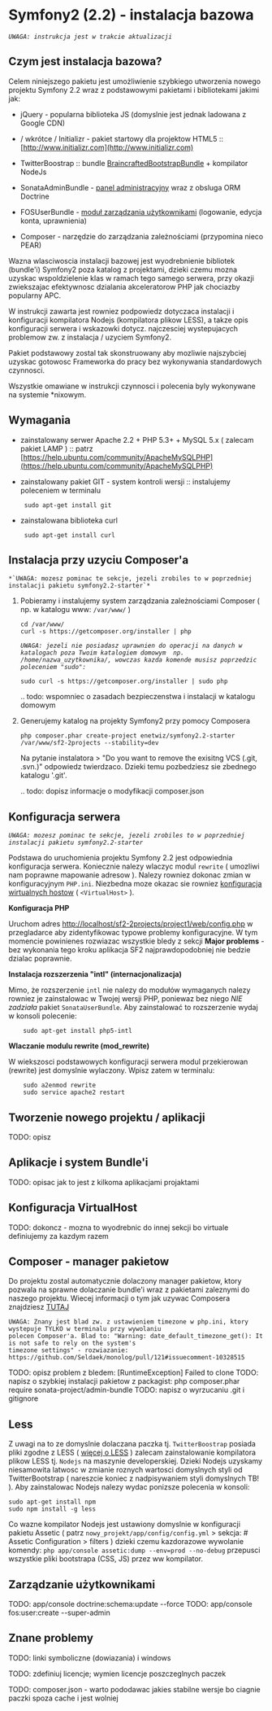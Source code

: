 Symfony2 (2.2) - instalacja bazowa
==================================

*`UWAGA: instrukcja jest w trakcie aktualizacji`*


Czym jest instalacja bazowa?
----------------------------

Celem niniejszego pakietu jest umożliwienie szybkiego utworzenia nowego projektu Symfony 2.2 wraz z podstawowymi 
pakietami i bibliotekami jakimi jak:

 * jQuery - popularna biblioteka JS (domyslnie jest jednak ladowana z Google CDN)
 
 * / wkrótce / Initializr - pakiet startowy dla projektow HTML5 :: [http://www.initializr.com](http://www.initializr.com)
 
 * TwitterBoostrap :: bundle [BraincraftedBootstrapBundle](http://bootstrap.braincrafted.com) + kompilator NodeJs

 * SonataAdminBundle - [panel administracyjny](http://sonata-project.org/bundles/admin/master/doc/index.html) wraz z 
   obsluga ORM Doctrine

 * FOSUserBundle - [moduł zarządzania użytkownikami](https://github.com/FriendsOfSymfony/FOSUserBundle) (logowanie, 
   edycja konta, uprawnienia)
 
 * Composer - narzędzie do zarządzania zależnościami (przypomina nieco PEAR)
 
Wazna wlasciwoscia instalacji bazowej jest wyodrebnienie bibliotek (bundle'i) Symfony2 poza katalog z projektami, dzieki 
czemu mozna uzyskac wspoldzielenie klas w ramach tego samego serwera, przy okazji zwiekszajac efektywnosc dzialania
akceleratorow PHP jak chociazby popularny APC. 

W instrukcji zawarta jest rowniez podpowiedz dotyczaca instalacji i konfiguracji kompilatora Nodejs (kompilatora plikow 
LESS), a takze opis konfiguracji serwera i wskazowki dotycz. najczesciej wystepujacych problemow zw. z instalacja / 
uzyciem Symfony2.

Pakiet podstawowy zostal tak skonstruowany aby mozliwie najszybciej uzyskac gotowosc Frameworka do pracy bez wykonywania 
standardowych czynnosci.

Wszystkie omawiane w instrukcji czynnosci i polecenia byly wykonywane na systemie *nixowym.



Wymagania
---------

 * zainstalowany serwer Apache 2.2 + PHP 5.3+ + MySQL 5.x ( zalecam pakiet LAMP ) :: patrz 
   [https://help.ubuntu.com/community/ApacheMySQLPHP](https://help.ubuntu.com/community/ApacheMySQLPHP)

 * zainstalowany pakiet GIT - system kontroli wersji :: instalujemy poleceniem w terminalu

        sudo apt-get install git

 * zainstalowana biblioteka curl

        sudo apt-get install curl
            
            
Instalacja przy uzyciu Composer'a
---------------------------------

    *`UWAGA: mozesz pominac te sekcje, jezeli zrobiles to w poprzedniej instalacji pakietu symfony2.2-starter`*


 1. Pobieramy i instalujemy system zarządzania zależnościami Composer ( np. w katalogu www: `/var/www/` )
    
        cd /var/www/
        curl -s https://getcomposer.org/installer | php

    *`UWAGA: jezeli nie posiadasz uprawnien do operacji na danych w katalogach poza Twoim katalogiem domowym 
      np. /home/nazwa_uzytkownika/, wowczas kazda komende musisz poprzedzic poleceniem "sudo": `*

        sudo curl -s https://getcomposer.org/installer | sudo php

    .. todo: wspomniec o zasadach bezpieczenstwa i instalacji w katalogu domowym
 
 2. Generujemy katalog na projekty Symfony2 przy pomocy Composera

        php composer.phar create-project enetwiz/symfony2.2-starter /var/www/sf2-2projects --stability=dev

    Na pytanie instalatora > "Do you want to remove the exisitng VCS (.git, .svn.)" odpowiedz twierdzaco. Dzieki temu 
    pozbedziesz sie zbednego katalogu '.git'.

    .. todo: dopisz informacje o modyfikacji composer.json



Konfiguracja serwera
--------------------

 *`UWAGA: mozesz pominac te sekcje, jezeli zrobiles to w poprzedniej instalacji pakietu symfony2.2-starter`*

Podstawa do uruchomienia projektu Symfony 2.2 jest odpowiednia konfiguracja serwera. Koniecznie nalezy wlaczyc modul 
`rewrite` ( umozliwi nam poprawne mapowanie adresow ). Nalezy rowniez dokonac zmian w konfiguracyjnym `PHP.ini`. 
Niezbedna moze okazac sie rowniez [konfiguracja wirtualnych hostow](#konfiguracja-virtualhost) ( `<VirtualHost>` ).


**Konfiguracja PHP**

Uruchom adres 
[http://localhost/sf2-2projects/project1/web/config.php](http://localhost/sf2-2projects/project1/web/config.php) 
w przegladarce aby zidentyfikowac typowe problemy konfiguracyjne.
W tym momencie powinienes rozwiazac wszystkie bledy z sekcji **Major problems** - bez wykonania tego kroku aplikacja SF2 
najprawdopodobniej nie bedzie dzialac poprawnie.


**Instalacja rozszerzenia "intl" (internacjonalizacja)**
 
Mimo, że rozszerzenie `intl` nie nalezy do modułów wymaganych nalezy rowniez je zainstalowac w Twojej wersji PHP, 
poniewaz bez niego *NIE zadziała* pakiet `SonataUserBundle`. Aby zainstalować to rozszerzenie wydaj w konsoli polecenie:

        sudo apt-get install php5-intl


**Wlaczanie modulu rewrite (mod_rewrite)**

W wiekszosci podstawowych konfiguracji serwera modul przekierowan (rewrite) jest domyslnie wylaczony. Wpisz zatem w 
terminalu:

        sudo a2enmod rewrite
        sudo service apache2 restart



Tworzenie nowego projektu / aplikacji
-------------------------------------

TODO: opisz


Aplikacje i system Bundle'i
---------------------------

TODO: opisac jak to jest z kilkoma aplikacjami projaktami



Konfiguracja VirtualHost
------------------------

TODO: dokoncz - mozna to wyodrebnic do innej sekcji bo virtuale definiujemy za kazdym razem


Composer - manager pakietow
---------------------------

Do projektu zostal automatycznie dolaczony manager pakietow, ktory pozwala na sprawne dolaczanie bundle'i wraz z 
pakietami zaleznymi do naszego projektu. Wiecej informacji o tym jak uzywac Composera znajdziesz 
[TUTAJ](http://knplabs.pl/blog/skorzystaj-z-composera-ze-co-ze-jak)

    UWAGA: Znany jest blad zw. z ustawieniem timezone w php.ini, ktory wystepuje TYLKO w terminalu przy wywolaniu 
    polecen Composer'a. Blad to: "Warning: date_default_timezone_get(): It is not safe to rely on the system's 
    timezone settings" - rozwiazanie: https://github.com/Seldaek/monolog/pull/121#issuecomment-10328515

TODO: opisz problem z bledem: [RuntimeException] Failed to clone
TODO: napisz o szybkiej instalacji pakietow z packagist: php composer.phar require sonata-project/admin-bundle
TODO: napisz o wyrzucaniu .git i gitignore


Less
----

Z uwagi na to ze domyslnie dolaczana paczka tj. `TwitterBoostrap` posiada pliki zgodne z LESS ( 
[więcej o LESS](http://ciembor.github.com/lesscss.org/) ) zalecam zainstalowanie kompilatora plikow LESS tj. `Nodejs` 
na maszynie developerskiej. Dzieki Nodejs uzyskamy niesamowita latwosc w zmianie roznych wartosci domyslnych styli od 
TwitterBootstrap ( nareszcie koniec z nadpisywaniem styli domyslnych TB! ). Aby zainstalowac Nodejs nalezy wydac 
ponizsze polecenia w konsoli:

	sudo apt-get install npm
	sudo npm install -g less

Co wazne kompilator Nodejs jest ustawiony domyslnie w konfiguracji pakietu Assetic ( patrz 
`nowy_projekt/app/config/config.yml` > sekcja: # Assetic Configuration > filters ) dzieki czemu kazdorazowe wywolanie 
komendy: `php app/console assetic:dump --env=prod --no-debug` przepusci wszystkie pliki bootstrapa (CSS, JS) przez ww 
kompilator.


Zarządzanie użytkownikami
-------------------------
TODO: app/console doctrine:schema:update --force
TODO: app/console fos:user:create --super-admin


Znane problemy
--------------
TODO: linki symboliczne (dowiazania) i windows


TODO: zdefiniuj licencje; wymien licencje poszczeglnych paczek

TODO: composer.json - warto pododawac jakies stabilne wersje bo ciagnie paczki spoza cache i jest wolniej

